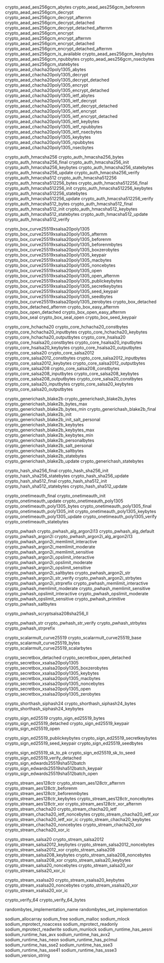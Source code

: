crypto_aead_aes256gcm_abytes
crypto_aead_aes256gcm_beforenm
crypto_aead_aes256gcm_decrypt
crypto_aead_aes256gcm_decrypt_afternm
crypto_aead_aes256gcm_decrypt_detached
crypto_aead_aes256gcm_decrypt_detached_afternm
crypto_aead_aes256gcm_encrypt
crypto_aead_aes256gcm_encrypt_afternm
crypto_aead_aes256gcm_encrypt_detached
crypto_aead_aes256gcm_encrypt_detached_afternm
crypto_aead_aes256gcm_is_available
crypto_aead_aes256gcm_keybytes
crypto_aead_aes256gcm_npubbytes
crypto_aead_aes256gcm_nsecbytes
crypto_aead_aes256gcm_statebytes
crypto_aead_chacha20poly1305_abytes
crypto_aead_chacha20poly1305_decrypt
crypto_aead_chacha20poly1305_decrypt_detached
crypto_aead_chacha20poly1305_encrypt
crypto_aead_chacha20poly1305_encrypt_detached
crypto_aead_chacha20poly1305_ietf_abytes
crypto_aead_chacha20poly1305_ietf_decrypt
crypto_aead_chacha20poly1305_ietf_decrypt_detached
crypto_aead_chacha20poly1305_ietf_encrypt
crypto_aead_chacha20poly1305_ietf_encrypt_detached
crypto_aead_chacha20poly1305_ietf_keybytes
crypto_aead_chacha20poly1305_ietf_npubbytes
crypto_aead_chacha20poly1305_ietf_nsecbytes
crypto_aead_chacha20poly1305_keybytes
crypto_aead_chacha20poly1305_npubbytes
crypto_aead_chacha20poly1305_nsecbytes

crypto_auth_hmacsha256
crypto_auth_hmacsha256_bytes
crypto_auth_hmacsha256_final
crypto_auth_hmacsha256_init
crypto_auth_hmacsha256_keybytes
crypto_auth_hmacsha256_statebytes
crypto_auth_hmacsha256_update
crypto_auth_hmacsha256_verify
crypto_auth_hmacsha512
crypto_auth_hmacsha512256
crypto_auth_hmacsha512256_bytes
crypto_auth_hmacsha512256_final
crypto_auth_hmacsha512256_init
crypto_auth_hmacsha512256_keybytes
crypto_auth_hmacsha512256_statebytes
crypto_auth_hmacsha512256_update
crypto_auth_hmacsha512256_verify
crypto_auth_hmacsha512_bytes
crypto_auth_hmacsha512_final
crypto_auth_hmacsha512_init
crypto_auth_hmacsha512_keybytes
crypto_auth_hmacsha512_statebytes
crypto_auth_hmacsha512_update
crypto_auth_hmacsha512_verify

crypto_box_curve25519xsalsa20poly1305
crypto_box_curve25519xsalsa20poly1305_afternm
crypto_box_curve25519xsalsa20poly1305_beforenm
crypto_box_curve25519xsalsa20poly1305_beforenmbytes
crypto_box_curve25519xsalsa20poly1305_boxzerobytes
crypto_box_curve25519xsalsa20poly1305_keypair
crypto_box_curve25519xsalsa20poly1305_macbytes
crypto_box_curve25519xsalsa20poly1305_noncebytes
crypto_box_curve25519xsalsa20poly1305_open
crypto_box_curve25519xsalsa20poly1305_open_afternm
crypto_box_curve25519xsalsa20poly1305_publickeybytes
crypto_box_curve25519xsalsa20poly1305_secretkeybytes
crypto_box_curve25519xsalsa20poly1305_seed_keypair
crypto_box_curve25519xsalsa20poly1305_seedbytes
crypto_box_curve25519xsalsa20poly1305_zerobytes
crypto_box_detached
crypto_box_detached_afternm
crypto_box_easy_afternm
crypto_box_open_detached
crypto_box_open_easy_afternm
crypto_box_seal
crypto_box_seal_open
crypto_box_seed_keypair


crypto_core_hchacha20
crypto_core_hchacha20_constbytes
crypto_core_hchacha20_inputbytes
crypto_core_hchacha20_keybytes
crypto_core_hchacha20_outputbytes
crypto_core_hsalsa20
crypto_core_hsalsa20_constbytes
crypto_core_hsalsa20_inputbytes
crypto_core_hsalsa20_keybytes
crypto_core_hsalsa20_outputbytes
crypto_core_salsa20
crypto_core_salsa2012
crypto_core_salsa2012_constbytes
crypto_core_salsa2012_inputbytes
crypto_core_salsa2012_keybytes
crypto_core_salsa2012_outputbytes
crypto_core_salsa208
crypto_core_salsa208_constbytes
crypto_core_salsa208_inputbytes
crypto_core_salsa208_keybytes
crypto_core_salsa208_outputbytes
crypto_core_salsa20_constbytes
crypto_core_salsa20_inputbytes
crypto_core_salsa20_keybytes
crypto_core_salsa20_outputbytes

crypto_generichash_blake2b
crypto_generichash_blake2b_bytes
crypto_generichash_blake2b_bytes_max
crypto_generichash_blake2b_bytes_min
crypto_generichash_blake2b_final
crypto_generichash_blake2b_init
crypto_generichash_blake2b_init_salt_personal
crypto_generichash_blake2b_keybytes
crypto_generichash_blake2b_keybytes_max
crypto_generichash_blake2b_keybytes_min
crypto_generichash_blake2b_personalbytes
crypto_generichash_blake2b_salt_personal
crypto_generichash_blake2b_saltbytes
crypto_generichash_blake2b_statebytes
crypto_generichash_blake2b_update
crypto_generichash_statebytes


crypto_hash_sha256_final
crypto_hash_sha256_init
crypto_hash_sha256_statebytes
crypto_hash_sha256_update
crypto_hash_sha512_final
crypto_hash_sha512_init
crypto_hash_sha512_statebytes
crypto_hash_sha512_update

crypto_onetimeauth_final
crypto_onetimeauth_init
crypto_onetimeauth_update
crypto_onetimeauth_poly1305
crypto_onetimeauth_poly1305_bytes
crypto_onetimeauth_poly1305_final
crypto_onetimeauth_poly1305_init
crypto_onetimeauth_poly1305_keybytes
crypto_onetimeauth_poly1305_update
crypto_onetimeauth_poly1305_verify
crypto_onetimeauth_statebytes

crypto_pwhash
crypto_pwhash_alg_argon2i13
crypto_pwhash_alg_default
crypto_pwhash_argon2i
crypto_pwhash_argon2i_alg_argon2i13
crypto_pwhash_argon2i_memlimit_interactive
crypto_pwhash_argon2i_memlimit_moderate
crypto_pwhash_argon2i_memlimit_sensitive
crypto_pwhash_argon2i_opslimit_interactive
crypto_pwhash_argon2i_opslimit_moderate
crypto_pwhash_argon2i_opslimit_sensitive
crypto_pwhash_argon2i_saltbytes
crypto_pwhash_argon2i_str
crypto_pwhash_argon2i_str_verify
crypto_pwhash_argon2i_strbytes
crypto_pwhash_argon2i_strprefix
crypto_pwhash_memlimit_interactive
crypto_pwhash_memlimit_moderate
crypto_pwhash_memlimit_sensitive
crypto_pwhash_opslimit_interactive
crypto_pwhash_opslimit_moderate
crypto_pwhash_opslimit_sensitive
crypto_pwhash_primitive
crypto_pwhash_saltbytes

crypto_pwhash_scryptsalsa208sha256_ll

crypto_pwhash_str
crypto_pwhash_str_verify
crypto_pwhash_strbytes
crypto_pwhash_strprefix

crypto_scalarmult_curve25519
crypto_scalarmult_curve25519_base
crypto_scalarmult_curve25519_bytes
crypto_scalarmult_curve25519_scalarbytes

crypto_secretbox_detached
crypto_secretbox_open_detached
crypto_secretbox_xsalsa20poly1305
crypto_secretbox_xsalsa20poly1305_boxzerobytes
crypto_secretbox_xsalsa20poly1305_keybytes
crypto_secretbox_xsalsa20poly1305_macbytes
crypto_secretbox_xsalsa20poly1305_noncebytes
crypto_secretbox_xsalsa20poly1305_open
crypto_secretbox_xsalsa20poly1305_zerobytes

crypto_shorthash_siphash24
crypto_shorthash_siphash24_bytes
crypto_shorthash_siphash24_keybytes

crypto_sign_ed25519
crypto_sign_ed25519_bytes
crypto_sign_ed25519_detached
crypto_sign_ed25519_keypair
crypto_sign_ed25519_open

crypto_sign_ed25519_publickeybytes
crypto_sign_ed25519_secretkeybytes
crypto_sign_ed25519_seed_keypair
crypto_sign_ed25519_seedbytes

crypto_sign_ed25519_sk_to_pk
crypto_sign_ed25519_sk_to_seed
crypto_sign_ed25519_verify_detached
crypto_sign_edwards25519sha512batch
crypto_sign_edwards25519sha512batch_keypair
crypto_sign_edwards25519sha512batch_open

crypto_stream_aes128ctr
crypto_stream_aes128ctr_afternm
crypto_stream_aes128ctr_beforenm
crypto_stream_aes128ctr_beforenmbytes
crypto_stream_aes128ctr_keybytes
crypto_stream_aes128ctr_noncebytes
crypto_stream_aes128ctr_xor
crypto_stream_aes128ctr_xor_afternm
crypto_stream_chacha20
crypto_stream_chacha20_ietf
crypto_stream_chacha20_ietf_noncebytes
crypto_stream_chacha20_ietf_xor
crypto_stream_chacha20_ietf_xor_ic
crypto_stream_chacha20_keybytes
crypto_stream_chacha20_noncebytes
crypto_stream_chacha20_xor
crypto_stream_chacha20_xor_ic

crypto_stream_salsa20
crypto_stream_salsa2012
crypto_stream_salsa2012_keybytes
crypto_stream_salsa2012_noncebytes
crypto_stream_salsa2012_xor
crypto_stream_salsa208
crypto_stream_salsa208_keybytes
crypto_stream_salsa208_noncebytes
crypto_stream_salsa208_xor
crypto_stream_salsa20_keybytes
crypto_stream_salsa20_noncebytes
crypto_stream_salsa20_xor
crypto_stream_salsa20_xor_ic

crypto_stream_xsalsa20
crypto_stream_xsalsa20_keybytes
crypto_stream_xsalsa20_noncebytes
crypto_stream_xsalsa20_xor
crypto_stream_xsalsa20_xor_ic

crypto_verify_64
crypto_verify_64_bytes

randombytes_implementation_name
randombytes_set_implementation

sodium_allocarray
sodium_free
sodium_malloc
sodium_mlock
sodium_mprotect_noaccess
sodium_mprotect_readonly
sodium_mprotect_readwrite
sodium_munlock
sodium_runtime_has_aesni
sodium_runtime_has_avx
sodium_runtime_has_avx2
sodium_runtime_has_neon
sodium_runtime_has_pclmul
sodium_runtime_has_sse2
sodium_runtime_has_sse3
sodium_runtime_has_sse41
sodium_runtime_has_ssse3
sodium_version_string